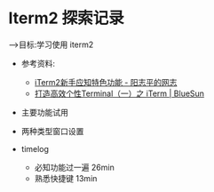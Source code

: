 # Iterm2 探索记录

-->目标:学习使用 iterm2 

- 参考资料:
    - [iTerm2新手应知特色功能 - 阳志平的网志](http://www.yangzhiping.com/tech/iterm2.html)
    - [打造高效个性Terminal（一）之 iTerm | BlueSun](http://huang-jerryc.com/2016/08/11/%E6%89%93%E9%80%A0%E9%AB%98%E6%95%88%E4%B8%AA%E6%80%A7Terminal%EF%BC%88%E4%B8%80%EF%BC%89%E4%B9%8B%20iTerm/)

- 主要功能试用
- 两种类型窗口设置

- timelog
    - 必知功能过一遍 26min
    - 熟悉快捷键 13min 


